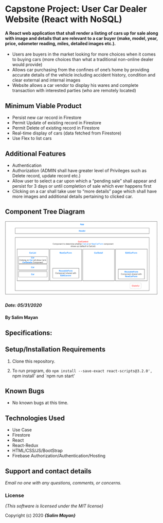 # Capstone Project: User Car Dealer Website (React with NoSQL)

#### A React web application that shall render a listing of cars up for sale along with image and details that are relevant to a car buyer (make, model, year, price, odometer reading, miles, detailed images etc.).


- Users are buyers in the market looking for more choices when it comes to buying cars (more choices than what a traditional non-online dealer would provide)
- Allows car purchasing from the confines of one’s home by providing accurate details of the vehicle including accident history, condition and clear external and internal images
- Website allows a car vendor to display his wares and complete transaction with interested parties (who are remotely located)

## Minimum Viable Product
- Persist new car record in Firestore
- Permit Update of existing record in Firestore
- Permit Delete of existing record in Firestore
- Real-time display of cars (data fetched from Firestore)
- Use Flex to list cars

## Additional Features
- Authentication
- Authorization (ADMIN shall have greater level of Privileges such as Delete record, update record etc.)
- Allow user to select a car upon which a “pending sale” shall appear and persist for 3 days or until completion of sale which ever happens first
- Clicking on a car shall take user to “more details” page which shall have more images and additional details pertaining to clicked car.
## Component Tree Diagram

![alt text](https://github.com/Rekjal/car-dealership/blob/master/src/img/projReactWithNoSQL.png)

            
##### Date: **05/31/2020**

#### By **Salim Mayan**

## Specifications:


## Setup/Installation Requirements

1. Clone this repository.

2. To run program, do `npm install --save-exact react-scripts@3.2.0', `npm install' and `npm run start'

## Known Bugs

* No known bugs at this time.

## Technologies Used
* Use Case
* Firestore
* React
* React-Redux
* HTML/CSS/JS/BootStrap
* Firebase Authorization/Authentication/Hosting

## Support and contact details

_Email no one with any questions, comments, or concerns._

### License

*{This software is licensed under the MIT license}*

Copyright (c) 2020 **_{Salim Mayan}_**

